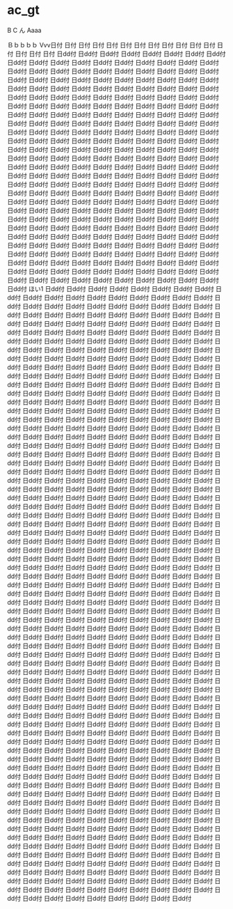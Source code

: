 # ac_gt
B
C
ん
Aaaa

Ｂｂｂｂｂ
Vvv日付
日付
日付
日付
日付
日付
日付
日付
日付
日付
日付
日付
日付
日付
日付
日付
日dd付
日dd付
日dd付
日dd付
日dd付
日dd付
日dd付
日dd付
日dd付
日dd付
日dd付
日dd付
日dd付
日dd付
日dd付
日dd付
日dd付
日dd付
日dd付
日dd付
日dd付
日dd付
日dd付
日dd付
日dd付
日dd付
日dd付
日dd付
日dd付
日dd付
日dd付
日dd付
日dd付
日dd付
日dd付
日dd付
日dd付
日dd付
日dd付
日dd付
日dd付
日dd付
日dd付
日dd付
日dd付
日dd付
日dd付
日dd付
日dd付
日dd付
日dd付
日dd付
日dd付
日dd付
日dd付
日dd付
日dd付
日dd付
日dd付
日dd付
日dd付
日dd付
日dd付
日dd付
日dd付
日dd付
日dd付
日dd付
日dd付
日dd付
日dd付
日dd付
日dd付
日dd付
日dd付
日dd付
日dd付
日dd付
日dd付
日dd付
日dd付
日dd付
日dd付
日dd付
日dd付
日dd付
日dd付
日dd付
日dd付
日dd付
日dd付
日dd付
日dd付
日dd付
日dd付
日dd付
日dd付
日dd付
日dd付
日dd付
日dd付
日dd付
日dd付
日dd付
日dd付
日dd付
日dd付
日dd付
日dd付
日dd付
日dd付
日dd付
日dd付
日dd付
日dd付
日dd付
日dd付
日dd付
日dd付
日dd付
日dd付
日dd付
日dd付
日dd付
日dd付
日dd付
日dd付
日dd付
日dd付
日dd付
日dd付
日dd付
日dd付
日dd付
日dd付
日dd付
日dd付
日dd付
日dd付
日dd付
日dd付
日dd付
日dd付
日dd付
日dd付
日dd付
日dd付
日dd付
日dd付
日dd付
日dd付
日dd付
日dd付
日dd付
日dd付
日dd付
日dd付
日dd付
日dd付
日dd付
日dd付
日dd付
日dd付
日dd付
日dd付
日dd付
日dd付
日dd付
日dd付
日dd付
日dd付
日dd付
日dd付
日dd付
日dd付
日dd付
日dd付
日dd付
日dd付
日dd付
日dd付
日dd付
日dd付
日dd付
日dd付
日dd付
日dd付
日dd付
日dd付
日dd付
日dd付
日dd付
日dd付
日dd付
日dd付
日dd付
日dd付
日dd付
日dd付
日dd付
日dd付
日dd付
日dd付
日dd付
日dd付
日dd付
日dd付
日dd付
日dd付
日dd付
日dd付
日dd付
日dd付
日dd付
日dd付
日dd付
日dd付
日dd付
日dd付
日dd付
日dd付
日dd付
日dd付
日dd付
日dd付
日dd付
日dd付
日dd付
日dd付
日dd付
日dd付
日dd付
日dd付
日dd付
日dd付
日dd付
日dd付
日dd付
日dd付
日dd付
日dd付
日dd付
日dd付
日dd付
日dd付
日dd付
日dd付
日dd付
日dd付
日dd付
日dd付
日dd付
日dd付
日dd付
日dd付
日dd付
日dd付
日dd付
日dd付
日dd付
日dd付
日dd付
日dd付
日dd付
日dd付
日dd付
日dd付
日dd付
日dd付
ほい1
日dd付
日dd付
日dd付
日dd付
日dd付
日dd付
日dd付
日dd付
日dd付
日dd付
日dd付
日dd付
日dd付
日dd付
日dd付
日dd付
日dd付
日dd付
日dd付
日dd付
日dd付
日dd付
日dd付
日dd付
日dd付
日dd付
日dd付
日dd付
日dd付
日dd付
日dd付
日dd付
日dd付
日dd付
日dd付
日dd付
日dd付
日dd付
日dd付
日dd付
日dd付
日dd付
日dd付
日dd付
日dd付
日dd付
日dd付
日dd付
日dd付
日dd付
日dd付
日dd付
日dd付
日dd付
日dd付
日dd付
日dd付
日dd付
日dd付
日dd付
日dd付
日dd付
日dd付
日dd付
日dd付
日dd付
日dd付
日dd付
日dd付
日dd付
日dd付
日dd付
日dd付
日dd付
日dd付
日dd付
日dd付
日dd付
日dd付
日dd付
日dd付
日dd付
日dd付
日dd付
日dd付
日dd付
日dd付
日dd付
日dd付
日dd付
日dd付
日dd付
日dd付
日dd付
日dd付
日dd付
日dd付
日dd付
日dd付
日dd付
日dd付
日dd付
日dd付
日dd付
日dd付
日dd付
日dd付
日dd付
日dd付
日dd付
日dd付
日dd付
日dd付
日dd付
日dd付
日dd付
日dd付
日dd付
日dd付
日dd付
日dd付
日dd付
日dd付
日dd付
日dd付
日dd付
日dd付
日dd付
日dd付
日dd付
日dd付
日dd付
日dd付
日dd付
日dd付
日dd付
日dd付
日dd付
日dd付
日dd付
日dd付
日dd付
日dd付
日dd付
日dd付
日dd付
日dd付
日dd付
日dd付
日dd付
日dd付
日dd付
日dd付
日dd付
日dd付
日dd付
日dd付
日dd付
日dd付
日dd付
日dd付
日dd付
日dd付
日dd付
日dd付
日dd付
日dd付
日dd付
日dd付
日dd付
日dd付
日dd付
日dd付
日dd付
日dd付
日dd付
日dd付
日dd付
日dd付
日dd付
日dd付
日dd付
日dd付
日dd付
日dd付
日dd付
日dd付
日dd付
日dd付
日dd付
日dd付
日dd付
日dd付
日dd付
日dd付
日dd付
日dd付
日dd付
日dd付
日dd付
日dd付
日dd付
日dd付
日dd付
日dd付
日dd付
日dd付
日dd付
日dd付
日dd付
日dd付
日dd付
日dd付
日dd付
日dd付
日dd付
日dd付
日dd付
日dd付
日dd付
日dd付
日dd付
日dd付
日dd付
日dd付
日dd付
日dd付
日dd付
日dd付
日dd付
日dd付
日dd付
日dd付
日dd付
日dd付
日dd付
日dd付
日dd付
日dd付
日dd付
日dd付
日dd付
日dd付
日dd付
日dd付
日dd付
日dd付
日dd付
日dd付
日dd付
日dd付
日dd付
日dd付
日dd付
日dd付
日dd付
日dd付
日dd付
日dd付
日dd付
日dd付
日dd付
日dd付
日dd付
日dd付
日dd付
日dd付
日dd付
日dd付
日dd付
日dd付
日dd付
日dd付
日dd付
日dd付
日dd付
日dd付
日dd付
日dd付
日dd付
日dd付
日dd付
日dd付
日dd付
日dd付
日dd付
日dd付
日dd付
日dd付
日dd付
日dd付
日dd付
日dd付
日dd付
日dd付
日dd付
日dd付
日dd付
日dd付
日dd付
日dd付
日dd付
日dd付
日dd付
日dd付
日dd付
日dd付
日dd付
日dd付
日dd付
日dd付
日dd付
日dd付
日dd付
日dd付
日dd付
日dd付
日dd付
日dd付
日dd付
日dd付
日dd付
日dd付
日dd付
日dd付
日dd付
日dd付
日dd付
日dd付
日dd付
日dd付
日dd付
日dd付
日dd付
日dd付
日dd付
日dd付
日dd付
日dd付
日dd付
日dd付
日dd付
日dd付
日dd付
日dd付
日dd付
日dd付
日dd付
日dd付
日dd付
日dd付
日dd付
日dd付
日dd付
日dd付
日dd付
日dd付
日dd付
日dd付
日dd付
日dd付
日dd付
日dd付
日dd付
日dd付
日dd付
日dd付
日dd付
日dd付
日dd付
日dd付
日dd付
日dd付
日dd付
日dd付
日dd付
日dd付
日dd付
日dd付
日dd付
日dd付
日dd付
日dd付
日dd付
日dd付
日dd付
日dd付
日dd付
日dd付
日dd付
日dd付
日dd付
日dd付
日dd付
日dd付
日dd付
日dd付
日dd付
日dd付
日dd付
日dd付
日dd付
日dd付
日dd付
日dd付
日dd付
日dd付
日dd付
日dd付
日dd付
日dd付
日dd付
日dd付
日dd付
日dd付
日dd付
日dd付
日dd付
日dd付
日dd付
日dd付
日dd付
日dd付
日dd付
日dd付
日dd付
日dd付
日dd付
日dd付
日dd付
日dd付
日dd付
日dd付
日dd付
日dd付
日dd付
日dd付
日dd付
日dd付
日dd付
日dd付
日dd付
日dd付
日dd付
日dd付
日dd付
日dd付
日dd付
日dd付
日dd付
日dd付
日dd付
日dd付
日dd付
日dd付
日dd付
日dd付
日dd付
日dd付
日dd付
日dd付
日dd付
日dd付
日dd付
日dd付
日dd付
日dd付
日dd付
日dd付
日dd付
日dd付
日dd付
日dd付
日dd付
日dd付
日dd付
日dd付
日dd付
日dd付
日dd付
日dd付
日dd付
日dd付
日dd付
日dd付
日dd付
日dd付
日dd付
日dd付
日dd付
日dd付
日dd付
日dd付
日dd付
日dd付
日dd付
日dd付
日dd付
日dd付
日dd付
日dd付
日dd付
日dd付
日dd付
日dd付
日dd付
日dd付
日dd付
日dd付
日dd付
日dd付
日dd付
日dd付
日dd付
日dd付
日dd付
日dd付
日dd付
日dd付
日dd付
日dd付
日dd付
日dd付
日dd付
日dd付
日dd付
日dd付
日dd付
日dd付
日dd付
日dd付
日dd付
日dd付
日dd付
日dd付
日dd付
日dd付
日dd付
日dd付
日dd付
日dd付
日dd付
日dd付
日dd付
日dd付
日dd付
日dd付
日dd付
日dd付
日dd付
日dd付
日dd付
日dd付
日dd付
日dd付
日dd付
日dd付
日dd付
日dd付
日dd付
日dd付
日dd付
日dd付
日dd付
日dd付
日dd付
日dd付
日dd付
日dd付
日dd付
日dd付
日dd付
日dd付
日dd付
日dd付
日dd付
日dd付
日dd付
日dd付
日dd付
日dd付
日dd付
日dd付
日dd付
日dd付
日dd付
日dd付
日dd付
日dd付
日dd付
日dd付
日dd付
日dd付
日dd付
日dd付
日dd付
日dd付
日dd付
日dd付
日dd付
日dd付
日dd付
日dd付
日dd付
日dd付
日dd付
日dd付
日dd付
日dd付
日dd付
日dd付
日dd付
日dd付
日dd付
日dd付
日dd付
日dd付
日dd付
日dd付
日dd付
日dd付
日dd付
日dd付
日dd付
日dd付
日dd付
日dd付
日dd付
日dd付
日dd付
日dd付
日dd付
日dd付
日dd付
日dd付
日dd付
日dd付
日dd付
日dd付
日dd付
日dd付
日dd付
日dd付
日dd付
日dd付
日dd付
日dd付
日dd付
日dd付
日dd付
日dd付
日dd付
日dd付
日dd付
日dd付
日dd付
日dd付
日dd付
日dd付
日dd付
日dd付
日dd付
日dd付
日dd付
日dd付
日dd付
日dd付
日dd付
日dd付
日dd付
日dd付
日dd付
日dd付
日dd付
日dd付
日dd付
日dd付
日dd付
日dd付
日dd付
日dd付
日dd付
日dd付
日dd付
日dd付
日dd付
日dd付
日dd付
日dd付
日dd付
日dd付
日dd付
日dd付
日dd付
日dd付
日dd付
日dd付
日dd付
日dd付
日dd付
日dd付
日dd付
日dd付
日dd付
日dd付
日dd付
日dd付

